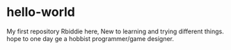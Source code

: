 # hello-world
My first repository
Rbiddie here, New to learning and trying different things. hope to one day ge a hobbist programmer/game designer.
